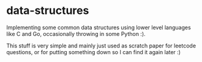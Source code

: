 # data-structures
Implementing some common data structures using lower level languages like C and Go, occasionally throwing in some Python :).

This stuff is very simple and mainly just used as scratch paper for leetcode questions, or for putting something down so I can find it again later :)
